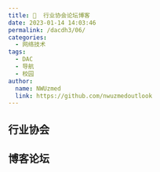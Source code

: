 ```yaml
---
title: 👀  行业协会论坛博客
date: 2023-01-14 14:03:46
permalink: /dacdh3/06/
categories: 
  - 网络技术
tags: 
  - DAC
  - 导航
  - 校园
author: 
  name: NWUzmed
  link: https://github.com/nwuzmedoutlook
---
```


## 行业协会

<ClientOnly>
  <Card :cardData="cardData0" :cardListSize=4 carTitlColor="#000" carHoverColor="#000" />
</ClientOnly>

## 博客论坛

<ClientOnly>
  <Card :cardData="cardData1" :cardListSize=4 carTitlColor="#000" carHoverColor="#000" />
</ClientOnly>

<script>
export default {
  data() {
    return {
      cardData0: [
{id: "0", cardSrc: "https://www.scimall.org.cn/Org", cardImgSrc: "https://api.xinac.net/icon/?url=https://www.scimall.org.cn/Org", cardName: "全国各种学会", cardContent: "科技工作者之家",},
{cardSrc: "http://www.ciesc.cn/", cardImgSrc: "https://api.xinac.net/icon/?url=http://www.ciesc.cn/", cardName: "中国化工学会", cardContent: "党和政府联系化工科技工作者的桥梁和纽带",},
{cardSrc: "https://www.chemsoc.org.cn/", cardImgSrc: "https://api.xinac.net/icon/?url=https://www.chemsoc.org.cn/", cardName: "中国化学会", cardContent: "团结组织全国化学工作者，促进化学学科和技术的普及、推广、繁荣和发展",},
{cardSrc: "https://www.aiche.org/", cardImgSrc: "https://api.xinac.net/icon/?url=https://www.aiche.org/", cardName: "AIChE", cardContent: "美国化学工程师学会",},
{cardSrc: "https://www.cmes.org/", cardImgSrc: "https://api.xinac.net/icon/?url=https://www.cmes.org/", cardName: "中国机械工程学会", cardContent: "我国成立较早、规模最大的工科学会之一",},
{cardSrc: "http://www.cscbpv.org.cn/", cardImgSrc: "https://api.xinac.net/icon/?url=http://www.cscbpv.org.cn/", cardName: "全国锅炉压力容器标准化技术委员会", cardContent: "从事锅炉、压力容器和压力管道等承压设备标准化工作的技术组织",},
{cardSrc: "http://muchong.com/bbs/", cardImgSrc: "https://api.xinac.net/icon/?url=http://muchong.com/bbs/", cardName: "小木虫", cardContent: "学术科研互动平台",},
{cardSrc: "http://bbs.keinsci.com/forum.php", cardImgSrc: "https://api.xinac.net/icon/?url=http://bbs.keinsci.com/forum.php", cardName: "计算化学公社", cardContent: "高水平计算化学、理论化学交流论坛",},
{cardSrc: "https://bbs.mahoupao.com/", cardImgSrc: "https://api.xinac.net/icon/?url=https://bbs.mahoupao.com/", cardName: "马后炮化工论坛", cardContent: "让天下没有难学的化工技术",},
{cardSrc: "https://bbs.hcbbs.com/portal.php", cardImgSrc: "https://api.xinac.net/icon/?url=https://bbs.hcbbs.com/portal.php", cardName: "海川化工论坛", cardContent: "专业工业人社区化工网",},
{cardSrc: "https://www.asimi8.com/", cardImgSrc: "https://api.xinac.net/icon/?url=https://www.asimi8.com/", cardName: "ASME", cardContent: "专业的ASME交流平台|承压设备|锅炉|压力容器|核设备|ASTM|API",},
{cardSrc: "https://www.researchgate.net/", cardImgSrc: "https://api.xinac.net/icon/?url=https://www.researchgate.net/", cardName: "ResearchGate", cardContent: "ResearchGate is the professional network for scientists and researchers.",},
{cardSrc: "http://www.cailiaoniu.com/", cardImgSrc: "https://api.xinac.net/icon/?url=http://www.cailiaoniu.com/", cardName: "材料牛", cardContent: "服务材料科技创新",},
{cardSrc: "https://nyxr-home.com/", cardImgSrc: "https://api.xinac.net/icon/?url=https://nyxr-home.com/", cardName: "能源学人", cardContent: "最具影响力的能源知识服务平台",},
{cardSrc: "http://www.math.org.cn/", cardImgSrc: "https://api.xinac.net/icon/?url=http://www.math.org.cn/", cardName: "博士家园", cardContent: "数学学科交流学术网站",},
{cardSrc: "https://www.dxy.cn/bbs/newweb/pc/home", cardImgSrc: "https://api.xinac.net/icon/?url=https://www.dxy.cn/bbs/newweb/pc/home", cardName: "丁香园论坛", cardContent: "专业医生社区，医学、药学、生命科学、科研学术交流",},
{cardSrc: "http://www.sciencenet.cn/", cardImgSrc: "https://api.xinac.net/icon/?url=http://www.sciencenet.cn/", cardName: "科学网", cardContent: "构建全球华人科学社区",},
{cardSrc: "https://www.bioon.com/", cardImgSrc: "https://api.xinac.net/icon/?url=https://www.bioon.com/", cardName: "生物谷", cardContent: "新发现,新技术,新产业 - 生物医药新媒体门户",},
{cardSrc: "http://www.ndtblog.net/", cardImgSrc: "https://api.xinac.net/icon/?url=http://www.ndtblog.net/", cardName: "曹智的无损检测博客", cardContent: "热爱探讨无损检测技术、交流工作经验的NDTer",},
{cardSrc: "https://www.ilovematlab.cn/", cardImgSrc: "https://api.xinac.net/icon/?url=https://www.ilovematlab.cn/", cardName: "MATLAB中文论坛", cardContent: "全球最大的 MATLAB & Simulink 中文社区。",},
{cardSrc: "http://www.matlabsky.com/", cardImgSrc: "https://api.xinac.net/icon/?url=http://www.matlabsky.com/", cardName: "MATLAB技术论坛", cardContent: "Simulink仿真论坛 | MATLAB函数百科 | MATLAB论坛 | Simulink论坛 | MATLAB下载 | MATLAB教程 | 专业MATLAB技术交流平台!",},
{cardSrc: "http://club.excelhome.net/", cardImgSrc: "https://api.xinac.net/icon/?url=http://club.excelhome.net/", cardName: "ExcelHome技术论坛", cardContent: "Excel教程免费学习，Excel表格交流，Excel技巧培训，Office教程下载",},
{cardSrc: "http://www.gkwo.net/", cardImgSrc: "https://api.xinac.net/icon/?url=http://www.gkwo.net/", cardName: "工控资料窝", cardContent: "工控行业的资料分享网站",},
{cardSrc: "http://www.youqichuyun.com/", cardImgSrc: "https://api.xinac.net/icon/?url=http://www.youqichuyun.com/", cardName: "油气储运网", cardContent: "油气储运工程专业交流平台|石油管道天然气管道门户网站",},
{cardSrc: "http://ziliao.hopebook.net/", cardImgSrc: "https://api.xinac.net/icon/?url=http://ziliao.hopebook.net/", cardName: "行业资料共享", cardContent: "逍防、安全、机械、建筑、电力、化工、管理、交通",},
{cardSrc: "https://www.qianzhan.com/", cardImgSrc: "https://api.xinac.net/icon/?url=https://www.qianzhan.com/", cardName: "前瞻网", cardContent: "发现趋势 预见未来",},
{cardSrc: "https://www.osgeo.cn/", cardImgSrc: "https://api.xinac.net/icon/?url=https://www.osgeo.cn/", cardName: "开源地理空间基金会中文分会", cardContent: "OSGeo中文分会,OSGeo中国中心,地理空间数据共享,开放地理空间实验室",},
{cardSrc: "http://geohome123.com/", cardImgSrc: "https://api.xinac.net/icon/?url=http://geohome123.com/", cardName: "地学之家", cardContent: "学术导航 文章情报 地学资讯 固体地球 环境科学 地学助手",},
{cardSrc: "http://bbs.3s001.com/forum.php", cardImgSrc: "https://api.xinac.net/icon/?url=http://bbs.3s001.com/forum.php", cardName: "地信网论坛", cardContent: "测绘、地质、遥感综合性社区",},
      ],
      
      cardData1: [
        {
          id: "1",
          cardSrc: "https://cn.vuejs.org/",
          cardImgSrc:
            "https://cdn.staticaly.com/gh/Kele-Bingtang/static@master/img/tools/20220105001047.png",
          cardName: "Vue",
          cardContent: "渐进式 JavaScript 框架",
        },
      ],
    };
  },
};
</script>
